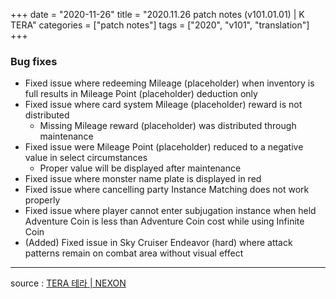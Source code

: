+++
date = "2020-11-26"
title = "2020.11.26 patch notes (v101.01.01) | K TERA"
categories = ["patch notes"]
tags = ["2020", "v101", "translation"]
+++

### Bug fixes
- Fixed issue where redeeming Mileage (placeholder) when inventory is full results in Mileage Point (placeholder) deduction only
- Fixed issue where card system Mileage (placeholder) reward is not distributed
  - Missing Mileage reward (placeholder) was distributed through maintenance
- Fixed issue were Mileage Point (placeholder) reduced to a negative value in select circumstances
  - Proper value will be displayed after maintenance
- Fixed issue where monster name plate is displayed in red
- Fixed issue where cancelling party Instance Matching does not work properly
- Fixed issue where player cannot enter subjugation instance when held Adventure Coin is less than Adventure Coin cost while using Infinite Coin
- (Added) Fixed issue in Sky Cruiser Endeavor (hard) where attack patterns remain on combat area without visual effect

----

source : [TERA 테라 | NEXON](http://tera.nexon.com/news/update/view.aspx?n4articlesn=457)
